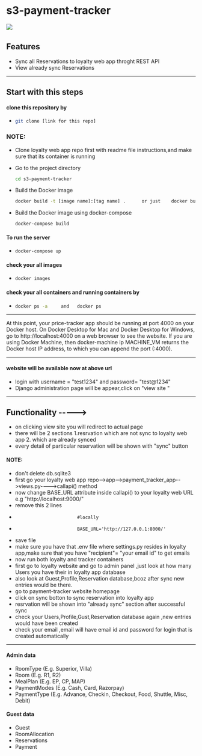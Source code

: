 # s3-payment-tracker
![](https://img.shields.io/github/repo-size/S3Infosoft/s3-payment-tracker.svg?label=Repo%20size&style=flat-square)&nbsp;

## Features
- Sync all Reservations to loyalty web app throght REST API
- View already sync Reservations
- -----------------------------------------------------------------------------------------
## Start with this steps

#### clone this repository by 

- ```bash
  git clone [link for this repo]
  ```
 ### NOTE: 
- Clone loyalty web app repo first with readme file instructions,and make sure that its container is running 

- Go to the project directory
  ```bash
  cd s3-payment-tracker
  ```
- Build the Docker image
  ```bash
  docker build -t [image name]:[tag name] .      or just    docker build .
  ```
- Build the Docker image using docker-compose
  ```bash
  docker-compose build
  ```
#### To run the server
-   ```bash
    docker-compose up
    ```
 #### check your all images
-   ```bash
    docker images
    ```
 #### check your all containers and running containers by
 
-   ```bash
    docker ps -a     and   docker ps
    ```
- -------------------------------------------------------------------------------

At this point, your price-tracker app should be running at port 4000 on your Docker host. On Docker Desktop for Mac and Docker Desktop for Windows, go to http://localhost:4000 on a web browser to see the website. If you are using Docker Machine, then docker-machine ip MACHINE_VM returns the Docker host IP address, to which you can append the port (<Docker-Host-IP>:4000).
  
- ---------------------------------------------------------------------------------------

#### website will be available now at above url
- login with username = "test1234" and password= "test@1234"
- Django administration page will be appear,click on "view site " 
- ----------------------------------------------------------------------------
## Functionality -----> 

 - on clicking view site you will redirect to actual page
 - there will be 2 sections 1.resrvation which are not sync to loyalty web app 2. which are already synced
 - every detail of particular reservation will be shown with "sync" button
 
 #### NOTE: 
- don't delete db.sqlite3 
- first go your loyalty web app repo-->app-->payment_tracker_app-->views.py---->callapi() method
- now change BASE_URL attribute inside callapi() to your loyalty web URL e.g "http://localhost:9000/" 
- remove this 2 lines        
-                            #locally
-                            BASE_URL='http://127.0.0.1:8000/'
- save file
- make sure you have that .env file where settings.py resides in loyalty app,make sure that you have "recipient"= "your email id" to get emails
- now run both loyalty and tracker containers
- first go to loyalty website and go to admin panel ,just look at how many Users you have their in loyalty app database
- also look at Guest,Profile,Reservation database,bcoz after sync new entries would be there.
- go to payment-tracker website homepage
- click on sync botton to sync reservation into loyalty app
- resrvation will be shown into "already sync" section after successful sync
- check your Users,Profile,Gust,Reservation database again ,new entries would have been created
- check your email ,email will have email id and password for login that is created automatically


- --------------------------------------------------------------------------


#### Admin data
- RoomType (E.g. Superior, Villa)
- Room (E.g. R1, R2)
- MealPlan  (E.g. EP, CP, MAP)
- PaymentModes (E.g. Cash, Card, Razorpay)
- PaymentType (E.g. Advance, Checkin, Checkout, Food, Shuttle, Misc, Debit)
#### Guest data
- Guest
- RoomAllocation
- Reservations
- Payment

